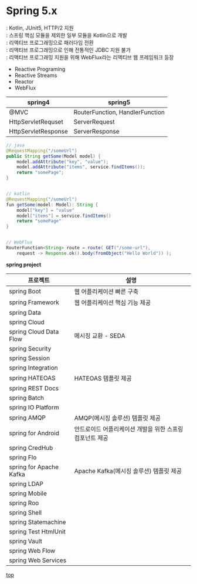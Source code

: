 # Spring 5.x
: Kotlin, JUnit5, HTTP/2 지원    
: 스프링 핵심 모듈을 제외한 일부 모듈을 Kotlin으로 개발           
: 리액티브 프로그래밍으로 패러다임 전환     
: 리액티브 프로그래밍으로 인해 전통적인 JDBC 지원 불가   
: 리액티브 프로그래밍 지원을 위해 WebFlux라는 리액티브 웹 프레임워크 등장  

- Reactive Programing
- Reactive Streams
- Reactor
- WebFlux


spring4 | spring5
---|---
@MVC  | RouterFunction, HandlerFunction
HttpServletRequset  | ServerRequest
HttpServletResponse | ServerResponse


```java
// java
@RequestMapping("/someUrl")
public String getSome(Model model) {
    model.addAttribute("key", "value");
    model.addAttribute("items", service.findItems());
    return "somePage";
}


// kotlin
@RequestMapping("/someUrl")
fun getSome(model: Model): String {
    model["key"] = "value"
    model["items"] = service.findItems()
    return "somePage"
}


// WebFlux
RouterFunction<String> route = route( GET("/some-url"),
    request -> Response.ok().body(fromObject("Hello World")) );
```


**spring project**

프로젝트 | 설명
---|---
spring Boot             | 웹 어플리케이션 빠른 구축
spring Framework        | 웹 어플리케이션 핵심 기능 제공
spring Data             |
spring Cloud            |
spring Cloud Data Flow  | 메시징 교환 - SEDA
spring Security         |
spring Session          |
spring Integration      |
spring HATEOAS          | HATEOAS 템플릿 제공
spring REST Docs        |
spring Batch            |
spring IO Platform      |
spring AMQP             | AMQP(메시징 솔루션) 템플릿 제공
spring for Android      | 안드로이드 어플리케이션 개발을 위한 스프링 컴포넌트 제공
spring CredHub          |
spring Flo              |
spring for Apache Kafka | Apache Kafka(메시징 솔루션) 템플릿 제공
spring LDAP             |
spring Mobile           |
spring Roo              |
spring Shell            |
spring Statemachine     |
spring Test HtmlUnit    |
spring Vault            |
spring Web Flow         |
spring Web Services     |



[top](#)
